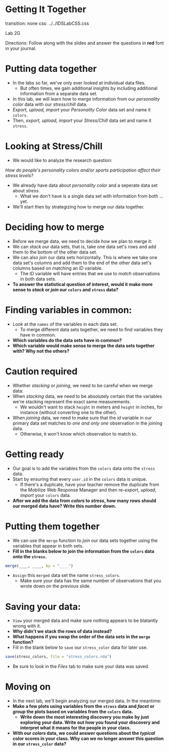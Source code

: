 Getting It Together
========================================================
transition: none
css: ../../IDSLabCSS.css

Lab 2G

Directions: Follow along with the slides and answer the questions in **red** font in your journal.
 


Putting data together
=====================

- In the labs so far, we've only ever looked at individual data files.
  - But often times, we gain additional insights by including additional information from a separate data set.
- In this lab, we will learn how to merge information from our _personality color_ data with our _stress/chill_ data.
- _Export, upload, import_ your _Personality Color_ data set and name it `colors`.
- Then, _export, upload, import_ your _Stress/Chill_ data set and name it `stress`.


Looking at Stress/Chill
=======================

- We would like to analyze the research question:

_How do people's personality colors and/or sports participation affect their stress levels?_

- We already have data about _personality color_ and a seperate data set about _stress_.
    - What we don't have is a single data set with information from both ... yet.
- We'll start then by strategizing how to merge our data together.

    
Deciding how to merge
=====================

- Before we merge data, we need to decide _how_ we plan to merge it:
- We can _stack_ our data sets, that is, take one data set's rows and add them to the bottom of the other data set.
- We can also _join_ our data sets horizontally. This is where we take one data set's columns and add them to the end of the other data set's columns based on matching an _ID_ variable.
    - The _ID_ variable will have entries that we use to _match_ observations in both data sets.
- **To answer the statistical question of interest, would it make more sense to _stack_ or _join_ our `colors` and `stress` data?**


Finding variables in common:
============================

- Look at the `names` of the variables in each data set.
    - To merge different data sets together, we need to find variables they have in common.
- **Which variables do the data sets have in common?**
- **Which variable would make sense to merge the data sets together with? Why not the others?**
 

Caution required
===

- Whether _stacking_ or _joining_, we need to be careful when we merge data:
- When _stacking_ data, we need to be absolutely certain that the variables we're stacking represent the exact same measurements.
    - We wouldn't want to stack `height` in meters and `height` in inches, for instance (without converting one to the other).
- When _joining_ data, we need to make sure that the _id_ variable in our primary data set matches to _one and only one_ observation in the joining data.
    - Otherwise, `R` won't know which observation to match to.
    

Getting ready
===

- Our goal is to add the variables from the `colors` data onto the `stress` data.
- Start by ensuring that every `user.id` in the `colors` data is unique.
    - If there's a duplicate, have your teacher remove the duplicate from the Mobilize Web Response Manager and then re-_export_, _upload_, _import_ your `colors` data.
- **After we add the data from _colors_ to _stress_, how many rows should our merged data have? Write this number down.**

Putting them together
=====================

- We can use the `merge` function to _join_ our data sets together using the variables that appear in both sets.
- **Fill in the blanks below to join the information from the `colors` data onto the `stress`.**

```r
merge(____, ____, by = "____")
```
- `Assign` this `merged` data set the name `stress_colors`.
    - Make sure your data has the same number of observations that you wrote down on the previous slide.
    
Saving your data:
====================

- `View` your merged data and make sure nothing appears to be blatantly wrong with it.
- **Why didn't we stack the rows of data instead?**
- **What happens if you swap the order of the data sets in the `merge` function?**
- Fill in the blank below to `save` our `stress_color` data for later use.
    

```r
save(stress_colors, file = "stress_colors.rda")
```

- Be sure to look in the _Files_ tab to make sure your data was saved.

Moving on
===

- In the next lab, we'll begin analyzing our merged data. In the meantime: 
- **Make a few plots using variables from the `stress` data and _facet_ or _group_ the plots based on variables from the `colors` data.**
    - **Write down the most interesting discovery you make by just exploring your data. Write out how you found your discovery and interpret what it means for the people in your class.**
- **With our _colors_ data, we could answer questions about the _typical_ color scores in your class. Why can we no longer answer this question in our `stress_color` data?**
